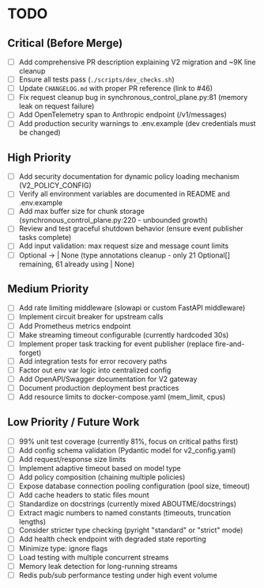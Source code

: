 # TODO

## Critical (Before Merge)

- [ ] Add comprehensive PR description explaining V2 migration and ~9K line cleanup
- [ ] Ensure all tests pass (`./scripts/dev_checks.sh`)
- [ ] Update `CHANGELOG.md` with proper PR reference (link to #46)
- [ ] Fix request cleanup bug in synchronous_control_plane.py:81 (memory leak on request failure)
- [ ] Add OpenTelemetry span to Anthropic endpoint (/v1/messages)
- [ ] Add production security warnings to .env.example (dev credentials must be changed)

## High Priority

- [ ] Add security documentation for dynamic policy loading mechanism (V2_POLICY_CONFIG)
- [ ] Verify all environment variables are documented in README and .env.example
- [ ] Add max buffer size for chunk storage (synchronous_control_plane.py:220 - unbounded growth)
- [ ] Review and test graceful shutdown behavior (ensure event publisher tasks complete)
- [ ] Add input validation: max request size and message count limits
- [ ] Optional -> | None (type annotations cleanup - only 21 Optional[] remaining, 61 already using | None)

## Medium Priority

- [ ] Add rate limiting middleware (slowapi or custom FastAPI middleware)
- [ ] Implement circuit breaker for upstream calls
- [ ] Add Prometheus metrics endpoint
- [ ] Make streaming timeout configurable (currently hardcoded 30s)
- [ ] Implement proper task tracking for event publisher (replace fire-and-forget)
- [ ] Add integration tests for error recovery paths
- [ ] Factor out env var logic into centralized config
- [ ] Add OpenAPI/Swagger documentation for V2 gateway
- [ ] Document production deployment best practices
- [ ] Add resource limits to docker-compose.yaml (mem_limit, cpus)

## Low Priority / Future Work

- [ ] 99% unit test coverage (currently 81%, focus on critical paths first)
- [ ] Add config schema validation (Pydantic model for v2_config.yaml)
- [ ] Add request/response size limits
- [ ] Implement adaptive timeout based on model type
- [ ] Add policy composition (chaining multiple policies)
- [ ] Expose database connection pooling configuration (pool size, timeout)
- [ ] Add cache headers to static files mount
- [ ] Standardize on docstrings (currently mixed ABOUTME/docstrings)
- [ ] Extract magic numbers to named constants (timeouts, truncation lengths)
- [ ] Consider stricter type checking (pyright "standard" or "strict" mode)
- [ ] Add health check endpoint with degraded state reporting
- [ ] Minimize type: ignore flags
- [ ] Load testing with multiple concurrent streams
- [ ] Memory leak detection for long-running streams
- [ ] Redis pub/sub performance testing under high event volume
